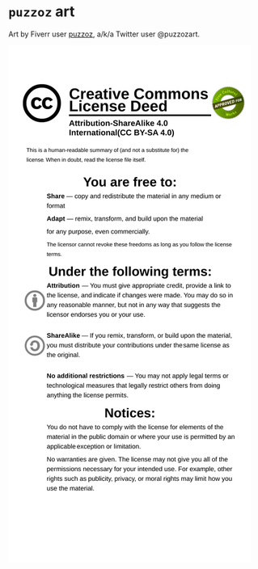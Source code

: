 # `puzzoz` art

Art by Fiverr user [puzzoz](https://www.fiverr.com/puzzoz), a/k/a Twitter user @puzzozart.

![](https://raw.githubusercontent.com/ctrlcctrlv/libre-furry-art/main/puzzoz/Creative%20Commons%20%E2%80%94%20Attribution-ShareAlike%204.0%20International%20%E2%80%94%20CC%20BY-SA%204.0.svg)
